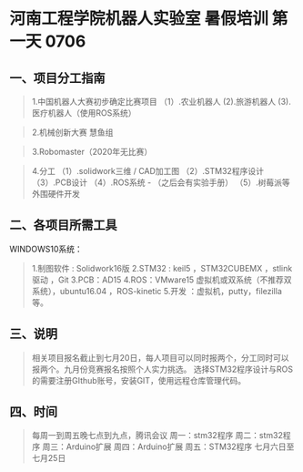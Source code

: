 # 河南工程学院机器人实验室 暑假培训  第一天 0706

## 一、项目分工指南
> 1.中国机器人大赛初步确定比赛项目
（1）.农业机器人
(2).旅游机器人
(3).医疗机器人（使用ROS系统）

> 2.机械创新大赛
慧鱼组

> 3.Robomaster（2020年无比赛）

> 4.分工
（1）.solidwork三维 / CAD加工图
（2）.STM32程序设计
（3）.PCB设计
（4）.ROS系统 - （之后会有实验手册）
（5）.树莓派等外围硬件开发

## 二、各项目所需工具
WINDOWS10系统：
>1.制图软件  :  Solidwork16版
>2.STM32     :  keil5 ，STM32CUBEMX ，stlink驱动 ，Git
>3.PCB：AD15
>4.ROS：VMware15 虚拟机或双系统（不推荐双系统），ubuntu16.04  ，ROS-kinetic 
>5.开发  ：虚拟机，putty，filezilla等。


## 三、说明
>相关项目报名截止到七月20日，每人项目可以同时报两个，分工同时可以报两个。九月份竞赛报名按照个人实力挑选。
>选择STM32程序设计与ROS的需要注册GIthub账号，安装GIT，使用远程仓库管理代码。

## 四、时间
> 每周一到周五晚七点到九点，腾讯会议
周一：stm32程序
周二：stm32程序
周三：Arduino扩展
周四：Arduino扩展
周五：STM32程序
七月六日至七月25日





